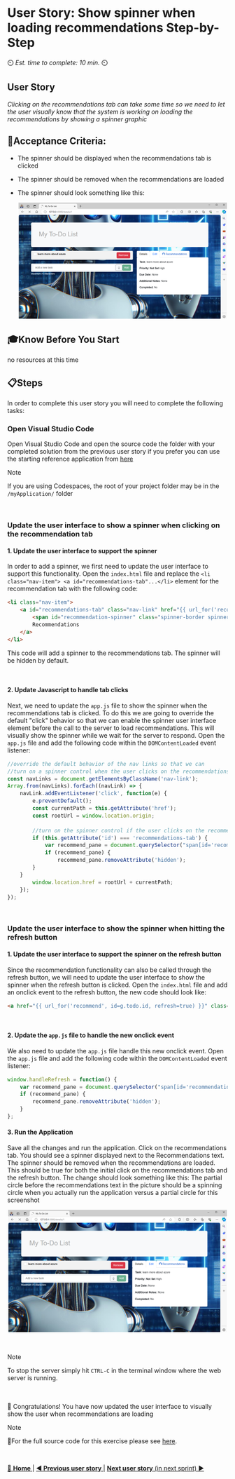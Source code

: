 # User Story: Show spinner when loading recommendations Step-by-Step
⏲️ _Est. time to complete: 10 min._ ⏲️

## User Story 
*Clicking on the recommendations tab can take some time so we need to let the user visually know that the system is working on loading the recommendations by showing a spinner graphic*

## 🎯Acceptance Criteria:
- The spinner should be displayed when the recommendations tab is clicked
- The spinner should be removed when the recommendations are loaded
- The spinner should look something like this:

    ![Index](/Track_1_ToDo_App/Sprint-07%20-%20Advanced%20Styling%20Your%20Web%20App/images/outcome-S07-F01-US05.png)

## 🎓Know Before You Start
no resources at this time

## 📋Steps

In order to complete this user story you will need to complete the following tasks:

### Open Visual Studio Code
Open Visual Studio Code and open the source code the folder with your completed solution from the previous user story if you prefer you can use the starting reference application from [here](/Track_1_ToDo_App/Sprint-07%20-%20Advanced%20Styling%20Your%20Web%20App/src/app-s07-f01-us04/)


> [!NOTE]
> If you are using Codespaces, the root of your project folder may be in the `/myApplication/` folder
<br/>


### Update the user interface to show a spinner when clicking on the recommendation tab

#### 1. Update the user interface to support the spinner
In order to add a spinner, we first need to update the user interface to support this functionality. Open the `index.html` file and replace the `<li class="nav-item"> <a id="recommendations-tab"...</li>` element for the recommendation tab with the following code:

```html
<li class="nav-item">
    <a id="recommendations-tab" class="nav-link" href="{{ url_for('recommend', id=g.todo.id) }}">
        <span id="recommendation-spinner" class="spinner-border spinner-border-sm" role="status" aria-hidden="true" hidden></span>
        Recommendations
    </a>
</li>
```
This code will add a spinner to the recommendations tab. The spinner will be hidden by default.

<br/>

#### 2. Update Javascript to handle tab clicks
Next, we need to update the `app.js` file to show the spinner when the recommendations tab is clicked.  To do this we are going to override the default "click" behavior so that we can enable the spinner user interface element before the call to the server to load recommendations.  This will visually show the spinner while we wait for the server to respond.  Open the `app.js` file and add the following code within the `DOMContentLoaded` event listener:

```javascript
//override the default behavior of the nav links so that we can 
//turn on a spinner control when the user clicks on the recommendations tab
const navLinks = document.getElementsByClassName('nav-link');
Array.from(navLinks).forEach((navLink) => {
    navLink.addEventListener('click', function(e) {
        e.preventDefault();
        const currentPath = this.getAttribute('href');
        const rootUrl = window.location.origin;

        //turn on the spinner control if the user clicks on the recommendations tab
        if (this.getAttribute('id') === 'recommendations-tab') {
            var recommend_pane = document.querySelector("span[id='recommendation-spinner']");
            if (recommend_pane) {
                recommend_pane.removeAttribute('hidden');
        } 
    }
        window.location.href = rootUrl + currentPath;
    });
});
```
<br/>

### Update the user interface to show the spinner when hitting the refresh button

#### 1. Update the user interface to support the spinner on the refresh button
Since the recommendation functionality can also be called through the refresh button, we will need to update the user interface to show the spinner when the refresh button is clicked. Open the `index.html` file and add an onclick event to the refresh button, the new code should look like:

```html
<a href="{{ url_for('recommend', id=g.todo.id, refresh=true) }}" class="btn btn-info btn-fixed-width" onclick="handleRefresh()"> Refresh </a>
```
<br/>

#### 2. Update the `app.js` file to handle the new onclick event
We also need to update the `app.js` file handle this new onclick event. Open the `app.js` file and add the following code within the `DOMContentLoaded` event listener:

```javascript
window.handleRefresh = function() {
    var recommend_pane = document.querySelector("span[id='recommendation-spinner']");
    if (recommend_pane) {
        recommend_pane.removeAttribute('hidden');
    } 
};
```

#### 3. Run the Application
Save all the changes and run the application. Click on the recommendations tab. You should see a spinner displayed next to the Recommendations text. The spinner should be removed when the recommendations are loaded.  This should be true for both the initial click on the recommendations tab and the refresh button.  The change should look something like this:  The partial circle before the recommendations text in the picture should be a spinning circle when you actually run the application versus a partial circle for this screenshot

![outcome](/Track_1_ToDo_App/Sprint-07%20-%20Advanced%20Styling%20Your%20Web%20App/images/outcome-S07-F01-US05.png)

<br/>

> [!NOTE]
>To stop the server simply hit `CTRL-C` in the terminal window where the web server is running.

<br/>

<br/>
🎉 Congratulations! You have now updated the user interface to visually show the user when recommendations are loading

<br/>

> [!NOTE]
> 📄For the full source code for this exercise please see [here](/Track_1_ToDo_App/Sprint-07%20-%20Advanced%20Styling%20Your%20Web%20App/src/app-s07-f01-us05/).

<br/>

[🔼 **Home** ](/Track_1_ToDo_App/README.md) | [**◀ Previous user story** ](User%20Story%204%20-%20Confirm%20Delete.md) | [**Next user story** (in next sprint) ▶](/Track_1_ToDo_App/Sprint-08%20-%20Deploy%20to%20the%20Cloud/Feature%201%20-%20Deploy%20to%20Azure.md/User%20Story%201%20-%20Deploy%20to%20Azure.md)


